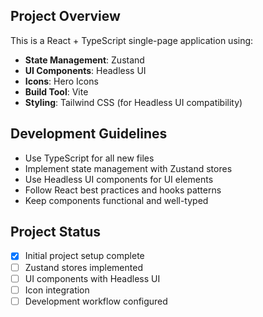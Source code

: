 <!-- Use this file to provide workspace-specific custom instructions to Copilot. For more details, visit https://code.visualstudio.com/docs/copilot/copilot-customization#_use-a-githubcopilotinstructionsmd-file -->

## Project Overview

This is a React + TypeScript single-page application using:

- **State Management**: Zustand
- **UI Components**: Headless UI
- **Icons**: Hero Icons
- **Build Tool**: Vite
- **Styling**: Tailwind CSS (for Headless UI compatibility)

## Development Guidelines

- Use TypeScript for all new files
- Implement state management with Zustand stores
- Use Headless UI components for UI elements
- Follow React best practices and hooks patterns
- Keep components functional and well-typed

## Project Status

- [x] Initial project setup complete
- [ ] Zustand stores implemented
- [ ] UI components with Headless UI
- [ ] Icon integration
- [ ] Development workflow configured
